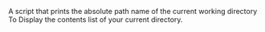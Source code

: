 A  script that prints the absolute path name of the current working directory
To Display the contents list of your current directory.
